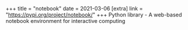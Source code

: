 +++
title = "notebook"
date = 2021-03-06
[extra]
link = "https://pypi.org/project/notebook/"
+++
Python library - A web-based notebook environment for interactive computing

